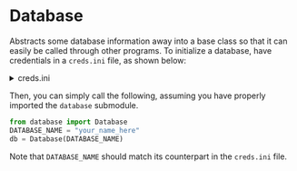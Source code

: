 # Database

Abstracts some database information away into a base class so that it can easily be called through other programs. To initialize a database, have credentials in a `creds.ini` file, as shown below:


<details>
<summary>creds.ini</summary>

```ini
[DATABASE_NAME]
host=
port=
user=
password=
database=
```

`DATABASE_NAME` represents an arbitrary name of the database which you will call in a script. The rest of the information should be filled out depending on the database being accessed.

</details>

Then, you can simply call the following, assuming you have properly imported the `database` submodule. 

```python
from database import Database
DATABASE_NAME = "your_name_here"
db = Database(DATABASE_NAME)
```
Note that `DATABASE_NAME` should match its counterpart in the `creds.ini` file.

